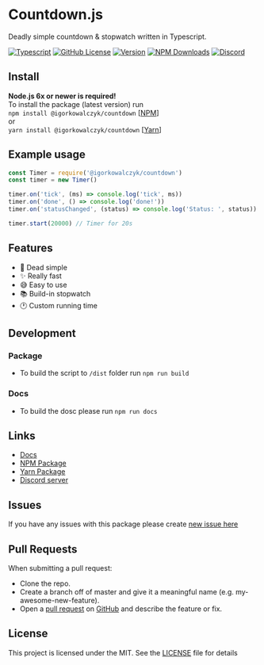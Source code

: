 # Countdown.js
Deadly simple countdown & stopwatch written in Typescript.

[![Typescript](https://img.shields.io/github/workflow/status/igorkowalczyk/countdown/Typescript?style=flat-square&logo=github&color=%2334D058)](https://igorkowalczyk.github.io/countdown)
[![GitHub License](https://img.shields.io/github/license/igorkowalczyk/countdown?color=%2334D058&logo=github&style=flat-square)](https://igorkowalczyk.github.io/countdown/license.txt)
[![Version](https://img.shields.io/github/v/release/igorkowalczyk/countdown?color=%2334D058&logo=github&style=flat-square)](https://github.com/igorkowalczyk/countdown/releases)
[![NPM Downloads](https://img.shields.io/npm/dt/@igorkowalczyk/countdown?style=flat-square&logo=npm&color=%2334D058)](https://npmjs.org/package/@igorkowalczyk/countdown)
[![Discord](https://img.shields.io/discord/666599184844980224?color=%2334D058&logo=discord&style=flat-square&logoColor=7289da)](https://redirect-majoexe.herokuapp.com/majo-v12)


## Install
**Node.js 6x or newer is required!**<br>
To install the package (latest version) run<br>
`npm install @igorkowalczyk/countdown` [[NPM](https://npmjs.org/package/@igorkowalczyk/countdown)]<br>
or<br>
`yarn install @igorkowalczyk/countdown` [[Yarn](https://yarnpkg.com/package/@igorkowalczyk/countdown)]

## Example usage
```js
const Timer = require('@igorkowalczyk/countdown')
const timer = new Timer()

timer.on('tick', (ms) => console.log('tick', ms))
timer.on('done', () => console.log('done!'))
timer.on('statusChanged', (status) => console.log('Status: ', status))

timer.start(20000) // Timer for 20s
```

## Features
- 📝 Dead simple
- ✨ Really fast
- 😅 Easy to use
- 📚 Build-in stopwatch
- 🕐 Custom running time

## Development
### Package
 - To build the script to `/dist` folder run `npm run build`
### Docs
 - To build the dosc please run `npm run docs`

## Links
 - [Docs](https://igorkowalczyk.github.io/countdown)
 - [NPM Package](https://npmjs.org/package/@igorkowalczyk/countdown)
 - [Yarn Package](https://yarnpkg.com/package/@igorkowalczyk/countdown)
 - [Discord server](https://majoexe.herokuapp.com/server)

## Issues
If you have any issues with this package please create [new issue here](https://github.com/igorkowalczyk/countdown/issues)

## Pull Requests
When submitting a pull request:
- Clone the repo.
- Create a branch off of master and give it a meaningful name (e.g. my-awesome-new-feature).
- Open a [pull request](https://github.com/igorkowalczyk/countdown/pulls) on [GitHub](https://github.com) and describe the feature or fix.

## License
This project is licensed under the MIT. See the [LICENSE](https://github.com/igorkowalczyk/countdown/blob/master/license.txt) file for details
